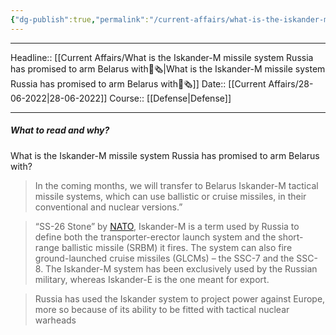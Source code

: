 ```yaml
---
{"dg-publish":true,"permalink":"/current-affairs/what-is-the-iskander-m-missile-system-russia-has-promised-to-arm-belarus-with/"}
---
```


----
Headline:: [[Current Affairs/What is the Iskander-M missile system Russia has promised to arm Belarus with📰🗞️\|What is the Iskander-M missile system Russia has promised to arm Belarus with📰🗞️]]
Date:: [[Current Affairs/28-06-2022\|28-06-2022]]
Course:: [[Defense\|Defense]] 

----
##### What to read and why? 


What is the Iskander-M missile system Russia has promised to arm Belarus with?

>In the coming months, we will transfer to Belarus Iskander-M tactical missile systems, which can use ballistic or cruise missiles, in their conventional and nuclear versions.”

>“SS-26 Stone” by [NATO](https://indianexpress.com/article/explained/everyday-explainers/what-is-nato-why-is-russia-so-insecure-about-ukraine-joining-us-led-alliance-7805037/), Iskander-M is a term used by Russia to define both the transporter-erector launch system and the short-range ballistic missile (SRBM) it fires. The system can also fire ground-launched cruise missiles (GLCMs) – the SSC-7 and the SSC-8. The Iskander-M system has been exclusively used by the Russian military, whereas Iskander-E is the one meant for export.

>Russia has used the Iskander system to project power against Europe, more so because of its ability to be fitted with tactical nuclear warheads



